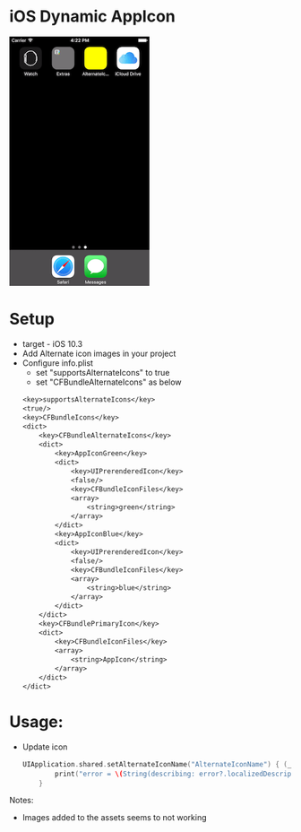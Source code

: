 # iOS Dynamic AppIcon

![](./demo.gif)

# Setup

  - target - iOS 10.3
  - Add Alternate icon images in your project
  - Configure info.plist
      - set "supportsAlternateIcons" to true
      - set "CFBundleAlternateIcons" as below
    ```
    <key>supportsAlternateIcons</key>
    <true/>
	<key>CFBundleIcons</key>
	<dict>
		<key>CFBundleAlternateIcons</key>
		<dict>
            <key>AppIconGreen</key>
            <dict>
                <key>UIPrerenderedIcon</key>
                <false/>
                <key>CFBundleIconFiles</key>
                <array>
                    <string>green</string>
                </array>
            </dict>
            <key>AppIconBlue</key>
            <dict>
                <key>UIPrerenderedIcon</key>
                <false/>
                <key>CFBundleIconFiles</key>
                <array>
                    <string>blue</string>
                </array>
            </dict>
		</dict>
        <key>CFBundlePrimaryIcon</key>
        <dict>
            <key>CFBundleIconFiles</key>
            <array>
                <string>AppIcon</string>
            </array>
        </dict>
	</dict>
    ```
# Usage:

 - Update icon
    ```swift
    UIApplication.shared.setAlternateIconName("AlternateIconName") { (_ error: Error?) -> Void in
            print("error = \(String(describing: error?.localizedDescription))")
        }
    ```

Notes:
  - Images added to the assets seems to not working
 
